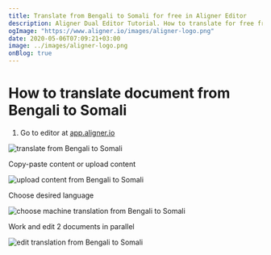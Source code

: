```yaml
---
title: Translate from Bengali to Somali for free in Aligner Editor
description: Aligner Dual Editor Tutorial. How to translate for free from Bengali to Somali. Aligner is multilingual document management platform. 
ogImage: "https://www.aligner.io/images/aligner-logo.png"
date: 2020-05-06T07:09:21+03:00
image: ../images/aligner-logo.png
onBlog: true
---
```


# How to translate document from Bengali to Somali

1. Go to editor at [app.aligner.io](https://app.aligner.io "Aligner App web page")

![translate from Bengali to Somali](../aligner-blank-editor.png "translate from Bengali to Somali")

Copy-paste content or upload content

![upload content from Bengali to Somali](../aligner-uploaded-document.png "upload content from Bengali to Somali")

Choose desired language

![choose machine translation from Bengali to Somali](../aligner-language-dropdown.png "choose machine translation from Bengali to Somali")

Work and edit 2 documents in parallel

![edit translation from Bengali to Somali](../aligner-double-sitded-editor.png "edit translation from Bengali to Somali")

